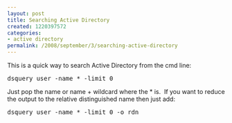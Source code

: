 ```yaml
---
layout: post
title: Searching Active Directory
created: 1220397572
categories:
- active directory
permalink: /2008/september/3/searching-active-directory
---
```

<p>This is a quick way to search Active Directory from the cmd line:</p><pre>
dsquery user -name * -limit 0</pre><p>Just pop the name or name + wildcard where the * is. &nbsp;If you want to reduce the output to the relative distinguished name then just add:</p><pre>
dsquery user -name * -limit 0 -o rdn</pre>
